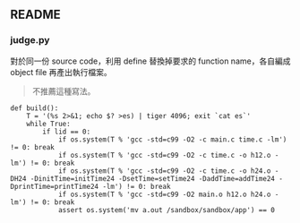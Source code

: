 ## README ##

### judge.py ###

對於同一份 source code，利用 define 替換掉要求的 function name，各自編成 object file 再產出執行檔案。

> 不推薦這種寫法。

```
def build():
	T = '(%s 2>&1; echo $? >es) | tiger 4096; exit `cat es`'
	while True:
		if lid == 0:
			if os.system(T % 'gcc -std=c99 -O2 -c main.c time.c -lm') != 0: break
			if os.system(T % 'gcc -std=c99 -O2 -c time.c -o h12.o -lm') != 0: break
			if os.system(T % 'gcc -std=c99 -O2 -c time.c -o h24.o -DH24 -DinitTime=initTime24 -DsetTime=setTime24 -DaddTime=addTime24 -DprintTime=printTime24 -lm') != 0: break
			if os.system(T % 'gcc -std=c99 -O2 main.o h12.o h24.o -lm') != 0: break
			assert os.system('mv a.out /sandbox/sandbox/app') == 0
```